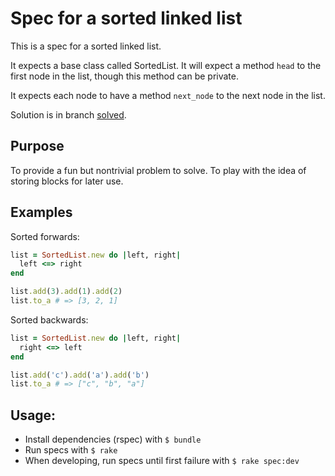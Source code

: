 Spec for a sorted linked list
=============================

This is a spec for a sorted linked list.

It expects a base class called SortedList. It will expect a method `head`
to the first node in the list, though this method can be private.

It expects each node to have a method `next_node` to the next node in the list.

Solution is in branch [solved](https://github.com/JoshCheek/sorted_list.rb/tree/solved).

Purpose
-------

To provide a fun but nontrivial problem to solve. To play with the idea of
storing blocks for later use.

Examples
--------

Sorted forwards:

```ruby
list = SortedList.new do |left, right|
  left <=> right
end

list.add(3).add(1).add(2)
list.to_a # => [3, 2, 1]
```

Sorted backwards:
```ruby
list = SortedList.new do |left, right|
  right <=> left
end

list.add('c').add('a').add('b')
list.to_a # => ["c", "b", "a"]
```

Usage:
------

* Install dependencies (rspec) with `$ bundle`
* Run specs with `$ rake`
* When developing, run specs until first failure with `$ rake spec:dev`
